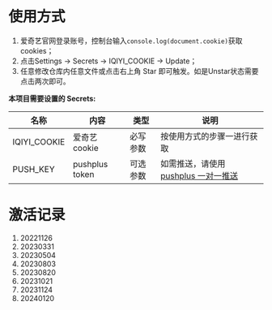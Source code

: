 
# 使用方式
1. 爱奇艺官网登录账号，控制台输入`console.log(document.cookie)`获取cookies；
2. 点击Settings -> Secrets -> IQIYI_COOKIE -> Update；
3. 任意修改仓库内任意文件或点击右上角 Star 即可触发。如是Unstar状态需要点击两次即可。

**本项目需要设置的 Secrets:**

| 名称     | 内容          | 类型   | 说明  |
| -------- | ------------- | ------ | ----- |
| IQIYI_COOKIE | 爱奇艺 cookie  | 必写参数 | 按使用方式的步骤一进行获取 |
| PUSH_KEY     | pushplus token | 可选参数 | 如需推送，请使用[pushplus 一对一推送](https://www.pushplus.plus/push1.html) |

# 激活记录
1. 20221126
2. 20230331
3. 20230504
4. 20230803
5. 20230820
6. 20231021
7. 20231124
8. 20240120
